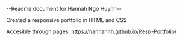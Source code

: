 --Readme document for Hannah Ngo Huynh--

Created a responsive portfolio in HTML and CSS

Accesible through pages: https://hannahnh.github.io/Resp-Portfolio/